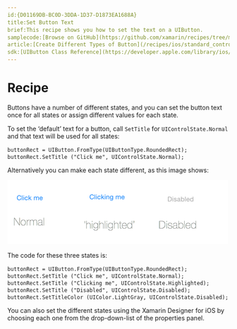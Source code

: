 ```yaml
---
id:{D01169DB-BC0D-3DDA-1D37-D1873EA1688A}  
title:Set Button Text  
brief:This recipe shows you how to set the text on a UIButton.  
samplecode:[Browse on GitHub](https://github.com/xamarin/recipes/tree/master/ios/standard_controls/buttons/set_button_text/)  
article:[Create Different Types of Button](/recipes/ios/standard_controls/buttons/create_different_types_of_buttons)  
sdk:[UIButton Class Reference](https://developer.apple.com/library/ios/#documentation/UIKit/Reference/UIButton_Class/UIButton/UIButton.html)  
---
```


<a name="Recipe" class="injected"></a>


# Recipe

Buttons have a number of different states, and you can set the button text
once for all states or assign different values for each state.

To set the ‘default’ text for a button, call `SetTitle` for
`UIControlState.Normal` and that text will be used for all states:

```
buttonRect = UIButton.FromType(UIButtonType.RoundedRect);
buttonRect.SetTitle ("Click me", UIControlState.Normal);
```

Alternatively you can make each state different, as this image shows:

 ![](Images/ButtonStates.png)

The code for these three states is:

```
buttonRect = UIButton.FromType(UIButtonType.RoundedRect);
buttonRect.SetTitle ("Click me", UIControlState.Normal);
buttonRect.SetTitle ("Clicking me", UIControlState.Highlighted);
buttonRect.SetTitle ("Disabled", UIControlState.Disabled);
buttonRect.SetTitleColor (UIColor.LightGray, UIControlState.Disabled);
```

You can also set the different states using the Xamarin Designer for iOS by choosing
each one from the drop-down-list of the properties panel.